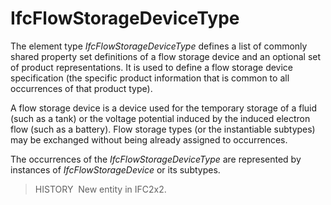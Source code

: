 # IfcFlowStorageDeviceType

The element type _IfcFlowStorageDeviceType_ defines a list of commonly shared property set definitions of a flow storage device and an optional set of product representations. It is used to define a flow storage device specification (the specific product information that is common to all occurrences of that product type).

A flow storage device is a device used for the temporary storage of a fluid (such as a tank) or the voltage potential induced by the induced electron flow (such as a battery). Flow storage types (or the instantiable subtypes) may be exchanged without being already assigned to occurrences.

The occurrences of the _IfcFlowStorageDeviceType_ are represented by instances of _IfcFlowStorageDevice_ or its subtypes.

> HISTORY&nbsp; New entity in IFC2x2.
